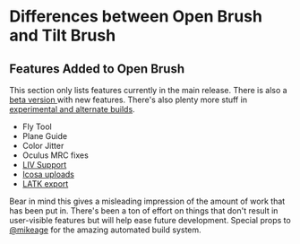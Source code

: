 # Differences between Open Brush and Tilt Brush

## Features Added to Open Brush

This section only lists features currently in the main release. There is also a [beta version ](readme/open-brush-beta-docs.md)with new features. There's also plenty more stuff in [experimental and alternate builds](alternate-and-experimental-builds/).

* Fly Tool
* Plane Guide
* Color Jitter
* Oculus MRC fixes
* [LIV Support](https://www.liv.tv)
* [Icosa uploads](https://beta.icosa.gallery)
* [LATK export](https://lightningartist.org)

Bear in mind this gives a misleading impression of the amount of work that has been put in. There's been a ton of effort on things that don't result in user-visible features but will help ease future development. Special props to [@mikeage](https://github.com/mikeage) for the amazing automated build system.
